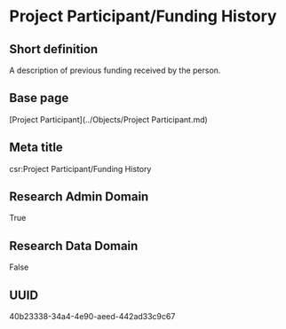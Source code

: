 # Project Participant/Funding History
## Short definition
A description of previous funding received by the person.
## Base page
[Project Participant](../Objects/Project Participant.md)
## Meta title
csr:Project Participant/Funding History
## Research Admin Domain
True
## Research Data Domain
False
## UUID
40b23338-34a4-4e90-aeed-442ad33c9c67
